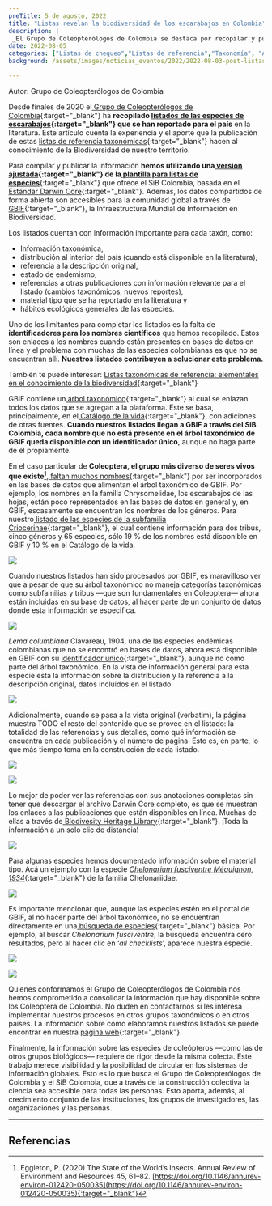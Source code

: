 ```yaml
---
preTitle: 5 de agosto, 2022
title: "Listas revelan la biodiversidad de los escarabajos en Colombia"
description: |
 _El Grupo de Coleopterólogos de Colombia se destaca por recopilar y publicar listas de referencia taxonómica sobre el grupo biológico más numeroso: los escarabajos._
date: 2022-08-05
categories: ["Listas de chequeo","Listas de referencia","Taxonomía", "Aliados", "Coleópteros", "2022"]
background: /assets/images/noticias_eventos/2022/2022-08-03-post-listas-coleoptera.jpg

---
```


Autor: Grupo de Coleopterólogos de Colombia 

Desde finales de 2020 el[ Grupo de Coleopterólogos de Colombia](https://sites.google.com/view/coleopcol/){:target="_blank"} ha **recopilado [listados de las especies de escarabajos](https://biodiversidad.co/dataset/search?publishingOrg=2c39be5c-c11e-46d0-bcb4-552f2072d19f&type=CHECKLIST){:target="_blank"} que se han reportado para el país** en la literatura. Este artículo cuenta la experiencia y el aporte que la publicación de estas [listas de referencia taxonómicas](https://biodiversidad.co/post/2022/listas-referencia-taxonomica/){:target="_blank"} hacen al conocimiento de la Biodiversidad de nuestro territorio.

Para compilar y publicar la información **hemos utilizando una[ versión ajustada](https://drive.google.com/file/d/12cfwyhL-8XotVMtXZMXBEKJQxcW7obE5/view?usp=sharing){:target="_blank"} de la[ plantilla para listas de especies](https://biodiversidad.co/recursos/plantillas-dwc/#listas-de-especies)**{:target="_blank"} que ofrece el SiB Colombia, basada en el [Estándar Darwin Core](https://biodiversidad.co/compartir/estandares/#darwin-core){:target="_blank"}. Además, los datos compartidos de forma abierta son accesibles para la comunidad global a través de [GBIF](https://www.gbif.org/){:target="_blank"}, la Infraestructura Mundial de Información en Biodiversidad.

Los listados cuentan con información importante para cada taxón, como:

* Información taxonómica,
* distribución al interior del país (cuando está disponible en la literatura),
* referencia a la descripción original, 
* estado de endemismo, 
* referencias a otras publicaciones con información relevante para el listado (cambios taxonómicos, nuevos reportes), 
* material tipo que se ha reportado en la literatura y
* hábitos ecológicos generales de las especies.

Uno de los limitantes para completar los listados es la falta de **identificadores para los nombres científicos** que hemos recopilado. Estos son enlaces a los nombres cuando están presentes en bases de datos en línea y el problema con muchas de las especies colombianas es que no se encuentran allí. **Nuestros listados contribuyen a solucionar este problema.**

También te puede interesar: [Listas taxonómicas de referencia: elementales en el conocimiento de la biodiversidad](https://biodiversidad.co/post/2022/listas-referencia-taxonomica/){:target="_blank"}

GBIF contiene un[ árbol taxonómico](https://www.gbif.org/dataset/d7dddbf4-2cf0-4f39-9b2a-bb099caae36c){:target="_blank"} al cual se enlazan todos los datos que se agregan a la plataforma. Este se basa, principalmente, en el[ Catálogo de la vida](https://www.catalogueoflife.org/){:target="_blank"}, con adiciones de otras fuentes. **Cuando nuestros listados llegan a GBIF a través del SiB Colombia, cada nombre que no está presente en el árbol taxonómico de GBIF queda disponible con un identificador único**, aunque no haga parte de él propiamente.

En el caso particular de **Coleoptera, el grupo más diverso de seres vivos que existe**[^1],[ faltan muchos nombres](https://data-blog.gbif.org/post/2022-03-24-reasons-why-names-don-t-match-to-the-gbif-backbone/){:target="_blank"} por ser incorporados en las bases de datos que alimentan el árbol taxonómico de GBIF. Por ejemplo, los nombres en la familia Chrysomelidae, los escarabajos de las hojas, están poco representados en las bases de datos en general y, en GBIF, escasamente se encuentran los nombres de los géneros. Para nuestro[ listado de las especies de la subfamilia Criocerinae](https://gbif.org/dataset/6f3d7cf1-d8ea-488a-8fce-3f5628c9d3f9){:target="_blank"}, el cual contiene información para dos tribus, cinco géneros y 65 especies, sólo 19 % de los nombres está disponible en GBIF y 10 % en el Catálogo de la vida.

![](/assets/images/noticias_eventos/2022/2022-08-03-post-listas-coleoptera-01.png)

Cuando nuestros listados han sido procesados por GBIF, es maravilloso ver que a pesar de que su árbol taxonómico no maneja categorías taxonómicas como subfamilias y tribus —que son fundamentales en Coleoptera— ahora están incluidas en su base de datos, al hacer parte de un conjunto de datos donde esta información se especifica.

![](/assets/images/noticias_eventos/2022/2022-08-03-post-listas-coleoptera-02.png)

_Lema columbiana_ Clavareau, 1904, una de las especies endémicas colombianas que no se encontró en bases de datos, ahora está disponible en GBIF con su [identificador único](https://gbif.org/species/190300454){:target="_blank"}, aunque no como parte del árbol taxonómico. En la vista de información general para esta especie está la información sobre la distribución y la referencia a la descripción original, datos incluidos en el listado. 

![](/assets/images/noticias_eventos/2022/2022-08-03-post-listas-coleoptera-03.png)

Adicionalmente, cuando se pasa a la vista original (verbatim), la página muestra TODO el resto del contenido que se provee en el listado: la totalidad de las referencias y sus detalles, como qué información se encuentra en cada publicación y el número de página. Esto es, en parte, lo que más tiempo toma en la construcción de cada listado.

![](/assets/images/noticias_eventos/2022/2022-08-03-post-listas-coleoptera-04.png)

![](/assets/images/noticias_eventos/2022/2022-08-03-post-listas-coleoptera-05.png)

Lo mejor de poder ver las referencias con sus anotaciones completas sin tener que descargar el archivo Darwin Core completo, es que se muestran los enlaces a las publicaciones que están disponibles en línea. Muchas de ellas a través de[ Biodivesity Heritage Library](https://www.biodiversitylibrary.org/){:target="_blank"}. ¡Toda la información a un solo clic de distancia!

![](/assets/images/noticias_eventos/2022/2022-08-03-post-listas-coleoptera-06.png)

Para algunas especies hemos documentado información sobre el material tipo. Acá un ejemplo con la especie _[Chelonarium fusciventre Méquignon, 1934](https://gbif.org/es/species/193839903/verbatim)_{:target="_blank"} de la familia Chelonariidae.

![](/assets/images/noticias_eventos/2022/2022-08-03-post-listas-coleoptera-07.png)

Es importante mencionar que, aunque las especies estén en el portal de GBIF, al no hacer parte del árbol taxonómico, no se encuentran directamente en una[ búsqueda de especies](https://www.gbif.org/es/species/search?){:target="_blank"} básica. Por ejemplo, al buscar _Chelonarium fusciventre_, la búsqueda encuentra cero resultados, pero al hacer clic en ‘_all checklists_’, aparece nuestra especie.

![](/assets/images/noticias_eventos/2022/2022-08-03-post-listas-coleoptera-08.png)

![](/assets/images/noticias_eventos/2022/2022-08-03-post-listas-coleoptera-09.png)

Quienes conformamos el Grupo de Coleopterólogos de Colombia nos hemos comprometido a consolidar la información que hay disponible sobre los Coleoptera de Colombia. No duden en contactarnos si les interesa implementar nuestros procesos en otros grupos taxonómicos o en otros países. La información sobre cómo elaboramos nuestros listados se puede encontrar en nuestra [página web](https://sites.google.com/view/coleopcol/listados){:target="_blank"}.

Finalmente, la información sobre las especies de coleópteros —como las de otros grupos biológicos— requiere de rigor desde la misma colecta. Este trabajo merece visibilidad y la posibilidad de circular en los sistemas de información globales. Esto es lo que busca el Grupo de Coleopterólogos de Colombia y el SiB Colombia, que a través de la construcción colectiva la ciencia sea accesible para todas las personas. Esto aporta, además, al crecimiento conjunto de las instituciones, los grupos de investigadores, las organizaciones y las personas.

---

<!-- Footnotes themselves at the bottom. -->
## Referencias

[^1]:
     Eggleton, P. (2020) The State of the World’s Insects. Annual Review of Environment and Resources 45, 61–82. [https://doi.org/10.1146/annurev-environ-012420-050035](https://doi.org/10.1146/annurev-environ-012420-050035){:target="_blank"}
